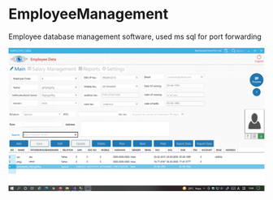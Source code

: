 # EmployeeManagement
 Employee database management software, used ms sql for port forwarding
 
 ![1](https://github.com/shubdragon/Employee-Management-System/blob/main/Screenshot/1.png)
